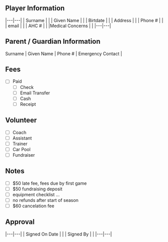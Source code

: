 ## Player Information

|---|---|
| Surname | |
| Given Name | |
| Birtdate | |
| Address | |
| Phone # | |
| email | |
| AHC # | |
|Medical Concerns | |
|---|---|

## Parent / Guardian Information

Surname |
Given Name |
Phone # |
Emergency Contact |

## Fees

- [ ] Paid
  - [ ] Check
  - [ ] Email Transfer
  - [ ] Cash
  - [ ] Receipt 

## Volunteer

- [ ] Coach
- [ ] Assistant
- [ ] Trainer
- [ ] Car Pool
- [ ] Fundraiser

## Notes

- [ ] $50 late fee, fees due by first game
- [ ] $50 fundraising deposit
- [ ] equipment checklist ...
- [ ] no refunds after start of season
- [ ] $60 cancelation fee

## Approval

|---|---|
| Signed On Date | |
| Signed By | |
|---|---|

